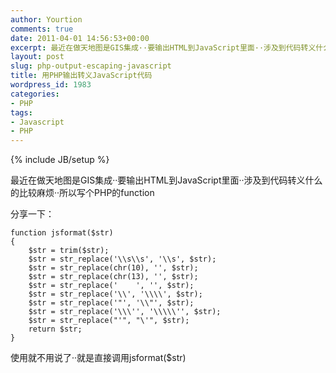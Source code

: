 ```yaml
---
author: Yourtion
comments: true
date: 2011-04-01 14:56:53+00:00
excerpt: 最近在做天地图是GIS集成··要输出HTML到JavaScript里面··涉及到代码转义什么的比较麻烦··所以写个PHP的function
layout: post
slug: php-output-escaping-javascript
title: 用PHP输出转义JavaScript代码
wordpress_id: 1983
categories:
- PHP
tags:
- Javascript
- PHP
---
```

{% include JB/setup %}

最近在做天地图是GIS集成··要输出HTML到JavaScript里面··涉及到代码转义什么的比较麻烦··所以写个PHP的function

分享一下：

```
function jsformat($str)
{
    $str = trim($str);
    $str = str_replace('\\s\\s', '\\s', $str);
    $str = str_replace(chr(10), '', $str);
    $str = str_replace(chr(13), '', $str);
    $str = str_replace('	', '', $str);
    $str = str_replace('\\', '\\\\', $str);
    $str = str_replace('"', '\\"', $str);
    $str = str_replace('\\\'', '\\\\\'', $str);
    $str = str_replace("'", "\'", $str);
    return $str;
}
```

使用就不用说了··就是直接调用jsformat($str)
